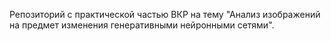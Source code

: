 Репозиторий с практической частью ВКР на тему "Анализ изображений на предмет изменения генеративными нейронными сетями".